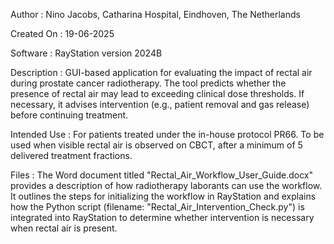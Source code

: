 
 Author        : Nino Jacobs, Catharina Hospital, Eindhoven, The Netherlands
 
 
 Created On    : 19-06-2025
 
 Software      : RayStation version 2024B

 Description   : GUI-based application for evaluating the impact of rectal air during
                 prostate cancer radiotherapy. The tool predicts whether the presence of
                 rectal air may lead to exceeding clinical dose thresholds.
                 If necessary, it advises intervention (e.g., patient removal and gas release)
                 before continuing treatment.

 Intended Use  : For patients treated under the in-house protocol PR66.
                 To be used when visible rectal air is observed on CBCT,
                 after a minimum of 5 delivered treatment fractions.

Files          : The Word document titled "Rectal_Air_Workflow_User_Guide.docx" provides a description of how radiotherapy laborants can use the workflow.
                 It outlines the steps for initializing the workflow in RayStation and explains how the Python script (filename: "Rectal_Air_Intervention_Check.py") is 
                 integrated into RayStation to determine whether intervention is necessary when rectal air is present.
